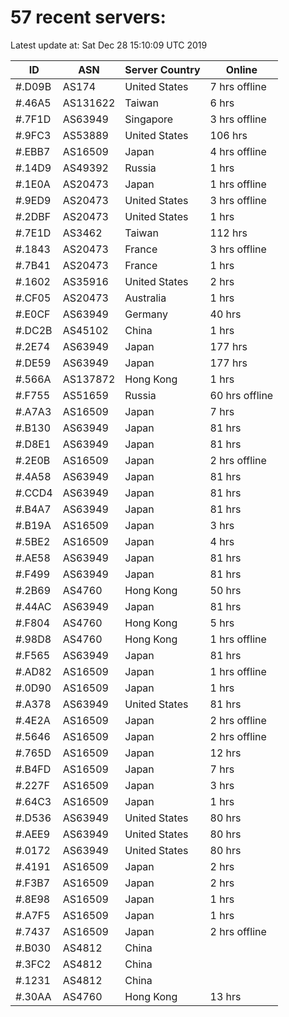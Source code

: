# 57 recent servers:

Latest update at: Sat Dec 28 15:10:09 UTC 2019

| ID | ASN | Server Country | Online |
| -- | --- | -------------- | ------ |
| #.D09B | AS174 | United States | 7 hrs offline |
| #.46A5 | AS131622 | Taiwan | 6 hrs |
| #.7F1D | AS63949 | Singapore | 3 hrs offline |
| #.9FC3 | AS53889 | United States | 106 hrs |
| #.EBB7 | AS16509 | Japan | 4 hrs offline |
| #.14D9 | AS49392 | Russia | 1 hrs |
| #.1E0A | AS20473 | Japan | 1 hrs offline |
| #.9ED9 | AS20473 | United States | 3 hrs offline |
| #.2DBF | AS20473 | United States | 1 hrs |
| #.7E1D | AS3462 | Taiwan | 112 hrs |
| #.1843 | AS20473 | France | 3 hrs offline |
| #.7B41 | AS20473 | France | 1 hrs |
| #.1602 | AS35916 | United States | 2 hrs |
| #.CF05 | AS20473 | Australia | 1 hrs |
| #.E0CF | AS63949 | Germany | 40 hrs |
| #.DC2B | AS45102 | China | 1 hrs |
| #.2E74 | AS63949 | Japan | 177 hrs |
| #.DE59 | AS63949 | Japan | 177 hrs |
| #.566A | AS137872 | Hong Kong | 1 hrs |
| #.F755 | AS51659 | Russia | 60 hrs offline |
| #.A7A3 | AS16509 | Japan | 7 hrs |
| #.B130 | AS63949 | Japan | 81 hrs |
| #.D8E1 | AS63949 | Japan | 81 hrs |
| #.2E0B | AS16509 | Japan | 2 hrs offline |
| #.4A58 | AS63949 | Japan | 81 hrs |
| #.CCD4 | AS63949 | Japan | 81 hrs |
| #.B4A7 | AS63949 | Japan | 81 hrs |
| #.B19A | AS16509 | Japan | 3 hrs |
| #.5BE2 | AS16509 | Japan | 4 hrs |
| #.AE58 | AS63949 | Japan | 81 hrs |
| #.F499 | AS63949 | Japan | 81 hrs |
| #.2B69 | AS4760 | Hong Kong | 50 hrs |
| #.44AC | AS63949 | Japan | 81 hrs |
| #.F804 | AS4760 | Hong Kong | 5 hrs |
| #.98D8 | AS4760 | Hong Kong | 1 hrs offline |
| #.F565 | AS63949 | Japan | 81 hrs |
| #.AD82 | AS16509 | Japan | 1 hrs offline |
| #.0D90 | AS16509 | Japan | 1 hrs |
| #.A378 | AS63949 | United States | 81 hrs |
| #.4E2A | AS16509 | Japan | 2 hrs offline |
| #.5646 | AS16509 | Japan | 2 hrs offline |
| #.765D | AS16509 | Japan | 12 hrs |
| #.B4FD | AS16509 | Japan | 7 hrs |
| #.227F | AS16509 | Japan | 3 hrs |
| #.64C3 | AS16509 | Japan | 1 hrs |
| #.D536 | AS63949 | United States | 80 hrs |
| #.AEE9 | AS63949 | United States | 80 hrs |
| #.0172 | AS63949 | United States | 80 hrs |
| #.4191 | AS16509 | Japan | 2 hrs |
| #.F3B7 | AS16509 | Japan | 2 hrs |
| #.8E98 | AS16509 | Japan | 1 hrs |
| #.A7F5 | AS16509 | Japan | 1 hrs |
| #.7437 | AS16509 | Japan | 2 hrs offline |
| #.B030 | AS4812 | China | |
| #.3FC2 | AS4812 | China | |
| #.1231 | AS4812 | China | |
| #.30AA | AS4760 | Hong Kong | 13 hrs |

